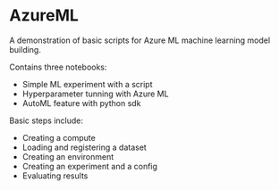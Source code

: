 # AzureML

A demonstration of basic scripts for Azure ML machine learning model building.

Contains three notebooks:
- Simple ML experiment with a script
- Hyperparameter tunning with Azure ML
- AutoML feature with python sdk

Basic steps include:
- Creating a compute
- Loading and registering a dataset
- Creating an environment
- Creating an experiment and a config
- Evaluating results

